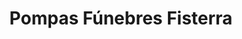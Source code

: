 ---
title: "Pompas Fúnebres Fisterra"
url: /fisterra/pompas-funebres-fisterra/
shop: directores de funerarias
---